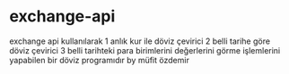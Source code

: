 # exchange-api
exchange api kullanılarak
1 anlık kur ile döviz çevirici
2 belli tarihe göre döviz çevirici
3 belli tarihteki para birimlerini değerlerini görme 
işlemlerini yapabilen bir döviz programıdır 
                                          by müfit özdemir
